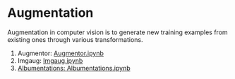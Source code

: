 # Augmentation

Augmentation in computer vision is to generate new training examples from existing ones through various transformations.

1. Augmentor: <a href="https://github.com/RishavMishraRM/Augmentation/blob/main/Augmentor.ipynb">Augmentor.ipynb</a>
2. Imgaug: <a href="https://github.com/RishavMishraRM/Augmentation/blob/main/Imgaug.ipynb">Imgaug.ipynb
3. Albumentations: Albumentations.ipynb

